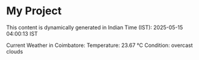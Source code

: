 # My Project

This content is dynamically generated in Indian Time (IST): 2025-05-15 04:00:13 IST


Current Weather in Coimbatore:
Temperature: 23.67 °C
Condition: overcast clouds
